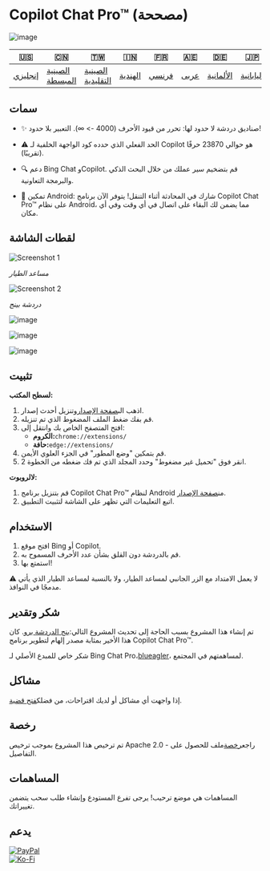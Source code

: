 # Copilot Chat Pro™ (مصححة)

![image](https://user-images.githubusercontent.com/69091361/297645227-67e62dd6-9322-4622-aa35-f7624fdf8698.png)

| 🇺🇸                 | 🇨🇳                               | 🇹🇼                                 | 🇮🇳                    | 🇫🇷                  | 🇦🇪                 | 🇩🇪                      | 🇯🇵                      | 🇪🇸                      |
| -------------------- | ---------------------------------- | ------------------------------------ | ----------------------- | --------------------- | -------------------- | ------------------------- | ------------------------- | ------------------------- |
| [إنجليزي](README.md) | [الصينية المبسطة](README.zh-CN.md) | [الصينية التقليدية](README.zh-TW.md) | [الهندية](README.hi.md) | [فرنسي](README.fr.md) | [عربى](README.ar.md) | [الألمانية](README.de.md) | [اليابانية](README.ja.md) | [الأسبانية](README.es.md) |

## سمات

-   ✨ صناديق دردشة لا حدود لها: تحرر من قيود الأحرف (4000 -> ∞). التعبير بلا حدود!

-   ⚠️ الحد الفعلي الذي حدده كود الواجهة الخلفية لـ Copilot هو حوالي 23870 حرفًا (تقريبًا).

-   🔍 دعم Bing Chat وCopilot. قم بتضخيم سير عملك من خلال البحث الذكي والبرمجة التعاونية.

-   📱 تمكين Android: شارك في المحادثة أثناء التنقل! يتوفر الآن برنامج Copilot Chat Pro™ على نظام Android، مما يضمن لك البقاء على اتصال في أي وقت وفي أي مكان.

## لقطات الشاشة

![Screenshot 1](https://user-images.githubusercontent.com/69091361/297644441-b17ea2d1-94c4-4543-92fd-d094bb8187c6.png)

_مساعد الطيار_

![Screenshot 2](https://user-images.githubusercontent.com/69091361/297644588-1b3c7295-c6b2-46f9-9999-a99c95aad580.png)

_دردشة بينج_

![image](https://github.com/qzxtu/Copilot-Chat-Pro/assets/69091361/765cde2d-514f-449f-b88b-5cbef013560a)

![image](https://github.com/qzxtu/Copilot-Chat-Pro/assets/69091361/fd7288a6-d153-4c45-ba7a-32662374b4a3)

![image](https://github.com/qzxtu/Copilot-Chat-Pro/assets/69091361/56b8c6a1-19c4-440b-9467-64b6c45013bf)

## تثبيت

**لسطح المكتب:**

1.  اذهب الى[صفحة الإصدار](https://github.com/qzxtu/Copilot-Chat-Pro/releases)وتنزيل أحدث إصدار.
2.  قم بفك ضغط الملف المضغوط الذي تم تنزيله.
3.  افتح المتصفح الخاص بك وانتقل إلى:
    -   **الكروم:**`chrome://extensions/`
    -   **حافة:**`edge://extensions/`
4.  قم بتمكين "وضع المطور" في الجزء العلوي الأيمن.
5.  انقر فوق "تحميل غير مضغوط" وحدد المجلد الذي تم فك ضغطه من الخطوة 2.

**لالروبوت:**

1.  قم بتنزيل برنامج Copilot Chat Pro™ لنظام Android من[صفحة الإصدار](https://github.com/qzxtu/Copilot-Chat-Pro/releases).
2.  اتبع التعليمات التي تظهر على الشاشة لتثبيت التطبيق.

## الاستخدام

1.  افتح موقع Bing أو Copilot.
2.  قم بالدردشة دون القلق بشأن عدد الأحرف المسموح به.
3.  استمتع بها!

⚠️ لا يعمل الامتداد مع الزر الجانبي لمساعد الطيار، ولا بالنسبة لمساعد الطيار الذي يأتي مدمجًا في النوافذ.

## شكر وتقدير

تم إنشاء هذا المشروع بسبب الحاجة إلى تحديث المشروع التالي:[بنج الدردشة برو](https://github.com/blueagler/Bing-Chat-Pro). كان هذا الأخير بمثابة مصدر إلهام لتطوير برنامج Copilot Chat Pro™.

شكر خاص للمبدع الأصلي لـ Bing Chat Pro،[blueagler](https://github.com/blueagler)، لمساهمتهم في المجتمع.

## مشاكل

إذا واجهت أي مشاكل أو لديك اقتراحات، من فضلك[فتح قضية](https://github.com/qzxtu/copilot-chat-pro/issues).

## رخصة

تم ترخيص هذا المشروع بموجب ترخيص Apache 2.0 - راجع[رخصة](LICENSE)ملف للحصول على التفاصيل.

## المساهمات

المساهمات هي موضع ترحيب! يرجى تفرع المستودع وإنشاء طلب سحب يتضمن تغييراتك.

## يدعم

[![PayPal](https://img.shields.io/badge/PayPal-00457C?style=for-the-badge&logo=paypal&logoColor=white)](https://paypal.me/nova355killer)  
[![Ko-Fi](https://img.shields.io/badge/kofi-00457C?style=for-the-badge&logo=ko-fi&logoColor=white)](https://ko-fi.com/nova355)
